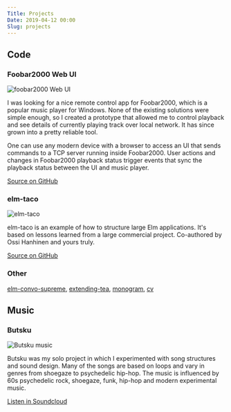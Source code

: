 ```yaml
---
Title: Projects
Date: 2019-04-12 00:00
Slug: projects
---
```


## Code

### Foobar2000 Web UI

<div><img src="{static}foobar2000-web-ui.png" alt="foobar2000 Web UI"/></div>

I was looking for a nice remote control app for Foobar2000, which is a popular music player for Windows. None of the existing solutions were simple enough, so I created a prototype that allowed me to control playback and see details of currently playing track over local network. It has since grown into a pretty reliable tool.

One can use any modern device with a browser to access an UI that sends commands to a TCP server running inside Foobar2000. User actions and changes in Foobar2000 playback status trigger events that sync the playback status between the UI and music player.

[Source on GitHub](https://github.com/klemola/foobar2000-web-ui)

### elm-taco

<div><img src="{static}elm-taco.png" alt="elm-taco"/></div>

elm-taco is an example of how to structure large Elm applications. It's based on lessons learned from a large commercial project. Co-authored by Ossi Hanhinen and yours truly.

[Source on GitHub](https://github.com/ohanhi/elm-taco)

### Other

[elm-convo-supreme](https://github.com/klemola/elm-convo-supreme), [extending-tea](https://github.com/klemola/extending-tea), [monogram](https://github.com/klemola/monogram), [cv](https://github.com/klemola/cv)

## Music

### Butsku

<div><img src="{static}butsku-music.png" alt="Butsku music"/></div>

Butsku was my solo project in which I experimented with song structures and sound design. Many of the songs are based on loops and vary in genres from shoegaze to psychedelic hip-hop. The music is influenced by 60s psychedelic rock, shoegaze, funk, hip-hop and modern experimental music.

[Listen in Soundcloud](https://soundcloud.com/butsku)
